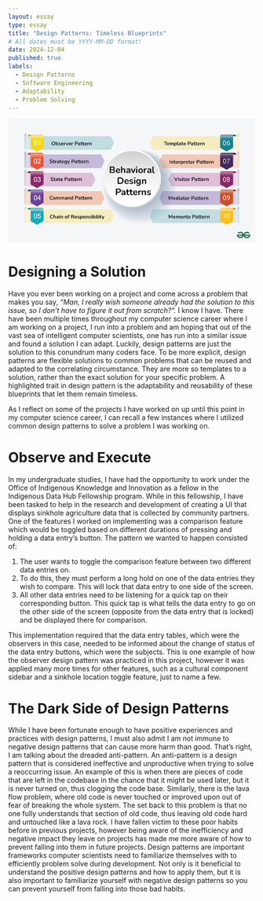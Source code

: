 ```yaml
---
layout: essay
type: essay
title: "Design Patterns: Timeless Blueprints"
# All dates must be YYYY-MM-DD format!
date: 2024-12-04
published: true
labels:
  - Design Patterns
  - Software Engineering
  - Adaptability
  - Problem Solving
---
```


<img src="../img/design-patterns.png">

# Designing a Solution
Have you ever been working on a project and come across a problem that makes you say,
*“Man, I really wish someone already had the solution to this issue, so I don’t have to figure it out from scratch?”.*
I know I have. There have been multiple times throughout my computer science career where I am working on a project, I run into a problem and am hoping that out of the vast sea of intelligent computer scientists, one has run into a similar issue and found a solution I can adapt. Luckily, design patterns are just the solution to this conundrum many coders face. To be more explicit, design patterns are flexible solutions to common problems that can be reused and adapted to the correlating circumstance. They are more so templates to a solution, rather than the exact solution for your specific problem. A highlighted trait in design pattern is the adaptability and reusability of these blueprints that let them remain timeless.

As I reflect on some of the projects I have worked on up until this point in my computer science career, I can recall a few instances where I utilized common design patterns to solve a problem I was working on.

# Observe and Execute
In my undergraduate studies, I have had the opportunity to work under the Office of Indigenous Knowledge and Innovation as a fellow in the Indigenous Data Hub Fellowship program. While in this fellowship, I have been tasked to help in the research and development of creating a UI that displays sinkhole agriculture data that is collected by community partners. One of the features I worked on implementing was a comparison feature which would be toggled based on different durations of pressing and holding a data entry’s button. The pattern we wanted to happen consisted of:

1. The user wants to toggle the comparison feature between two different data entries on.
2. To do this, they must perform a long hold on one of the data entries they wish to compare. This will lock that data entry to one side of the screen.
3. All other data entries need to be listening for a quick tap on their corresponding button. This quick tap is what tells the data entry to go on the other side of the screen (opposite from the data entry that is locked) and be displayed there for comparison.

This implementation required that the data entry tables, which were the observers in this case, needed to be informed about the change of status of the data entry buttons, which were the subjects. This is one example of how the observer design pattern was practiced in this project, however it was applied many more times for other features, such as a cultural component sidebar and a sinkhole location toggle feature, just to name a few.

# The Dark Side of Design Patterns
While I have been fortunate enough to have positive experiences and practices with design patterns, I must also admit I am not immune to negative design patterns that can cause more harm than good. That’s right, I am talking about the dreaded anti-pattern. An anti-pattern is a design pattern that is considered ineffective and unproductive when trying to solve a reoccurring issue. An example of this is when there are pieces of code that are left in the codebase in the chance that it might be used later, but it is never turned on, thus clogging the code base. Similarly, there is the lava flow problem, where old code is never touched or improved upon out of fear of breaking the whole system. The set back to this problem is that no one fully understands that section of old code, thus leaving old code hard and untouched like a lava rock. I have fallen victim to these poor habits before in previous projects, however being aware of the inefficiency and negative impact they leave on projects has made me more aware of how to prevent falling into them in future projects. Design patterns are important frameworks computer scientists need to familiarize themselves with to efficiently problem solve during development. Not only is it beneficial to understand the positive design patterns and how to apply them, but it is also important to familiarize yourself with negative design patterns so you can prevent yourself from falling into those bad habits.
